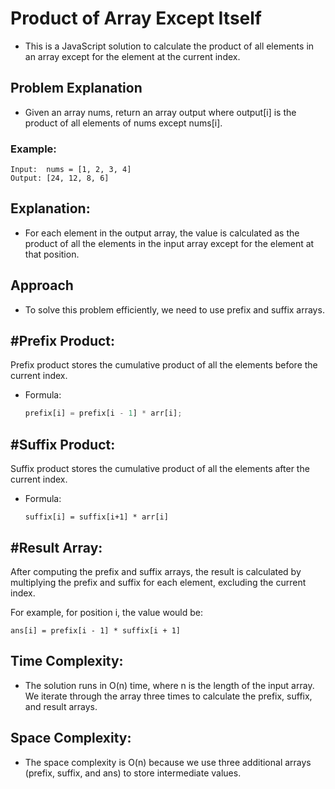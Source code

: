 # Product of Array Except Itself

- This is a JavaScript solution to calculate the product of all elements in an array except for the element at the current index.

## Problem Explanation

- Given an array nums, return an array output where output[i] is the product of all elements of nums except nums[i].

### Example:

```
Input:  nums = [1, 2, 3, 4]
Output: [24, 12, 8, 6]
```

## Explanation:

- For each element in the output array, the value is calculated as the product of all the elements in the input array except for the element at that position.

## Approach

- To solve this problem efficiently, we need to use prefix and suffix arrays.

## #Prefix Product:

Prefix product stores the cumulative product of all the elements before the current index.

- Formula:

  ```js
  prefix[i] = prefix[i - 1] * arr[i];
  ```

## #Suffix Product:

Suffix product stores the cumulative product of all the elements after the current index.

- Formula:

  ```
  suffix[i] = suffix[i+1] * arr[i]
  ```

## #Result Array:

After computing the prefix and suffix arrays, the result is calculated by multiplying the prefix and suffix for each element, excluding the current index.

For example, for position i, the value would be:

```
ans[i] = prefix[i - 1] * suffix[i + 1]
```

## Time Complexity:

- The solution runs in O(n) time, where n is the length of the input array. We iterate through the array three times to calculate the prefix, suffix, and result arrays.

## Space Complexity:

- The space complexity is O(n) because we use three additional arrays (prefix, suffix, and ans) to store intermediate values.
